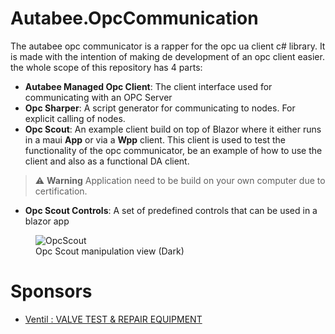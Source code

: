 # Autabee.OpcCommunication

The autabee opc communicator is a rapper for the opc ua client c# library. It is made with the intention of making de development of an opc client easier. the whole scope of this repository has 4 parts:
- <b>Autabee Managed Opc Client</b>: The client interface used for communicating with an OPC Server
- <b>Opc Sharper</b>: A script generator for communicating to nodes. For explicit calling of nodes.
- <b>Opc Scout</b>: An example client build on top of Blazor where it either runs in a maui <b>App</b> or via a <b>Wpp</b> client. This client is used to test the functionality of the opc communicator, be an example of how to use the client and also as a functional DA client.
> :warning: **Warning**
> Application need to be build on your own computer due to certification.
- <b>Opc Scout Controls</b>: A set of predefined controls that can be used in a blazor app

<figure class="image">
  <img src="https://github.com/[username]/[reponame]/blob/[branch]/scout.png?raw=true" alt="OpcScout">
  <figcaption>Opc Scout manipulation view (Dark)</figcaption>
</figure>

# Sponsors
- [Ventil : VALVE TEST & REPAIR EQUIPMENT](https://ventil.nl)